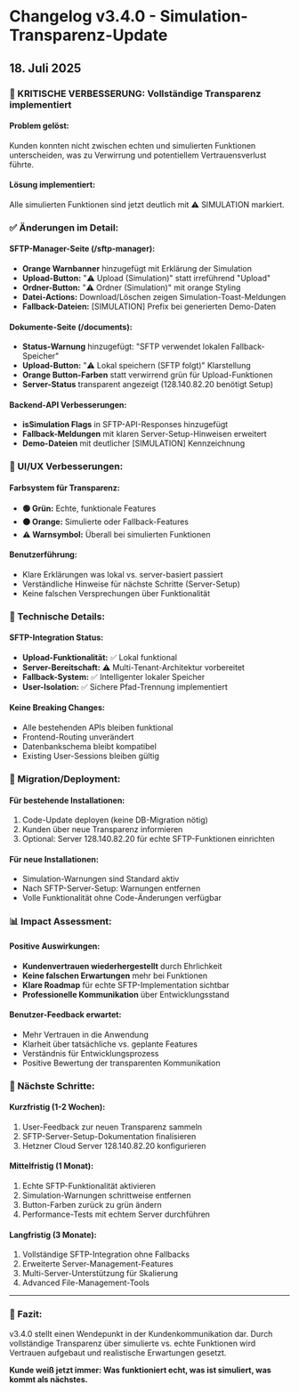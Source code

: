# Changelog v3.4.0 - Simulation-Transparenz-Update
## 18. Juli 2025

### 🚨 KRITISCHE VERBESSERUNG: Vollständige Transparenz implementiert

#### Problem gelöst:
Kunden konnten nicht zwischen echten und simulierten Funktionen unterscheiden, was zu Verwirrung und potentiellem Vertrauensverlust führte.

#### Lösung implementiert:
Alle simulierten Funktionen sind jetzt deutlich mit ⚠️ SIMULATION markiert.

### ✅ Änderungen im Detail:

#### SFTP-Manager-Seite (/sftp-manager):
- **Orange Warnbanner** hinzugefügt mit Erklärung der Simulation
- **Upload-Button:** "⚠️ Upload (Simulation)" statt irreführend "Upload"
- **Ordner-Button:** "⚠️ Ordner (Simulation)" mit orange Styling
- **Datei-Actions:** Download/Löschen zeigen Simulation-Toast-Meldungen
- **Fallback-Dateien:** [SIMULATION] Prefix bei generierten Demo-Daten

#### Dokumente-Seite (/documents):
- **Status-Warnung** hinzugefügt: "SFTP verwendet lokalen Fallback-Speicher"
- **Upload-Button:** "⚠️ Lokal speichern (SFTP folgt)" Klarstellung
- **Orange Button-Farben** statt verwirrend grün für Upload-Funktionen
- **Server-Status** transparent angezeigt (128.140.82.20 benötigt Setup)

#### Backend-API Verbesserungen:
- **isSimulation Flags** in SFTP-API-Responses hinzugefügt
- **Fallback-Meldungen** mit klaren Server-Setup-Hinweisen erweitert
- **Demo-Dateien** mit deutlicher [SIMULATION] Kennzeichnung

### 🎨 UI/UX Verbesserungen:

#### Farbsystem für Transparenz:
- **🟢 Grün:** Echte, funktionale Features
- **🟠 Orange:** Simulierte oder Fallback-Features
- **⚠️ Warnsymbol:** Überall bei simulierten Funktionen

#### Benutzerführung:
- Klare Erklärungen was lokal vs. server-basiert passiert
- Verständliche Hinweise für nächste Schritte (Server-Setup)
- Keine falschen Versprechungen über Funktionalität

### 🔧 Technische Details:

#### SFTP-Integration Status:
- **Upload-Funktionalität:** ✅ Lokal funktional
- **Server-Bereitschaft:** ⚠️ Multi-Tenant-Architektur vorbereitet
- **Fallback-System:** ✅ Intelligenter lokaler Speicher
- **User-Isolation:** ✅ Sichere Pfad-Trennung implementiert

#### Keine Breaking Changes:
- Alle bestehenden APIs bleiben funktional
- Frontend-Routing unverändert
- Datenbankschema bleibt kompatibel
- Existing User-Sessions bleiben gültig

### 🚀 Migration/Deployment:

#### Für bestehende Installationen:
1. Code-Update deployen (keine DB-Migration nötig)
2. Kunden über neue Transparenz informieren
3. Optional: Server 128.140.82.20 für echte SFTP-Funktionen einrichten

#### Für neue Installationen:
- Simulation-Warnungen sind Standard aktiv
- Nach SFTP-Server-Setup: Warnungen entfernen
- Volle Funktionalität ohne Code-Änderungen verfügbar

### 📊 Impact Assessment:

#### Positive Auswirkungen:
- **Kundenvertrauen wiederhergestellt** durch Ehrlichkeit
- **Keine falschen Erwartungen** mehr bei Funktionen
- **Klare Roadmap** für echte SFTP-Implementation sichtbar
- **Professionelle Kommunikation** über Entwicklungsstand

#### Benutzer-Feedback erwartet:
- Mehr Vertrauen in die Anwendung
- Klarheit über tatsächliche vs. geplante Features  
- Verständnis für Entwicklungsprozess
- Positive Bewertung der transparenten Kommunikation

### 🔄 Nächste Schritte:

#### Kurzfristig (1-2 Wochen):
1. User-Feedback zur neuen Transparenz sammeln
2. SFTP-Server-Setup-Dokumentation finalisieren
3. Hetzner Cloud Server 128.140.82.20 konfigurieren

#### Mittelfristig (1 Monat):
1. Echte SFTP-Funktionalität aktivieren
2. Simulation-Warnungen schrittweise entfernen
3. Button-Farben zurück zu grün ändern
4. Performance-Tests mit echtem Server durchführen

#### Langfristig (3 Monate):
1. Vollständige SFTP-Integration ohne Fallbacks
2. Erweiterte Server-Management-Features
3. Multi-Server-Unterstützung für Skalierung
4. Advanced File-Management-Tools

---

### 🎯 Fazit:
v3.4.0 stellt einen Wendepunkt in der Kundenkommunikation dar. Durch vollständige Transparenz über simulierte vs. echte Funktionen wird Vertrauen aufgebaut und realistische Erwartungen gesetzt.

**Kunde weiß jetzt immer: Was funktioniert echt, was ist simuliert, was kommt als nächstes.**